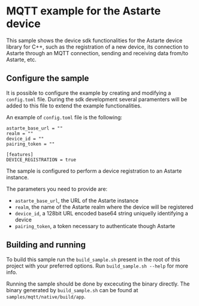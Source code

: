 <!--
Copyright 2025 SECO Mind Srl

SPDX-License-Identifier: Apache-2.0
-->

# MQTT example for the Astarte device

This sample shows the device sdk functionalities for the Astarte device library for C++, such as
the registration of a new device, its connection to Astarte through an MQTT connection, sending and receiving data from/to Astarte, etc.

## Configure the sample
It is possible to configure the example by creating and modifying a `config.toml` file.
During the sdk development several paramenters will be added to this file to extend the
example functionalities.

An example of `config.toml` file is the following:
```
astarte_base_url = ""
realm = ""
device_id = ""
pairing_token = ""

[features]
DEVICE_REGISTRATION = true

```

The sample is configured to perform a device registration to an Astarte instance.

The parameters you need to provide are:
- `astarte_base_url`, the URL of the Astarte instance
- `realm`, the name of the Astarte realm where the device will be registered
- `device_id`, a 128bit URL encoded base64 string uniquelly identifying a device
- `pairing_token`, a token necessary to authenticate though Astarte

## Building and running

To build this sample run the `build_sample.sh` present in the root of this project with your
preferred options. Run `build_sample.sh --help` for more info.

Running the sample should be done by excecuting the binary directly.
The binary generated by `build_sample.sh` can be found at `samples/mqtt/native/build/app`.

